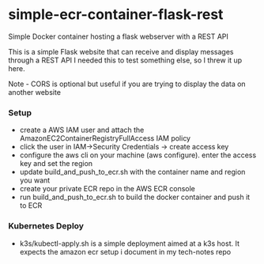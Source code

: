 # simple-ecr-container-flask-rest
Simple Docker container hosting a flask webserver with a REST API 

This is a simple Flask website that can receive and display messages through a REST API
I needed this to test something else, so I threw it up here.

Note - CORS is optional but useful if you are trying to display the data on another website

### Setup
- create a AWS IAM user and attach the AmazonEC2ContainerRegistryFullAccess IAM policy
- click the user in IAM->Security Credentials -> create access key
- configure the aws cli on your machine (aws configure). enter the access key and set the region
- update build_and_push_to_ecr.sh with the container name and region you want
- create your private ECR repo in the AWS ECR console
- run build_and_push_to_ecr.sh to build the docker container and push it to ECR

### Kubernetes Deploy
- k3s/kubectl-apply.sh is a simple deployment aimed at a k3s host. It expects the amazon ecr setup i document in my tech-notes repo